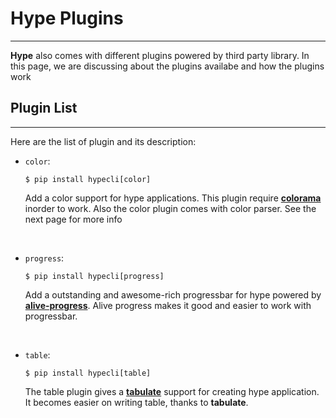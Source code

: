 
# Hype Plugins
---

**Hype** also comes with different plugins powered by third party library.
In this page, we are discussing about the plugins availabe and how the plugins work

## Plugin List
---

Here are the list of plugin and its description:

- `color`:

    ```console
    $ pip install hypecli[color]
    ```

    Add a color support for hype applications. This plugin require <a href="https://github.com/tartley/colorama" class="external-link"><b>colorama</b></a> inorder to work.
    Also the color plugin comes with color parser. See the next page for more info
    
<br />

- `progress`:

    ```console
    $ pip install hypecli[progress]
    ```
    
    Add a outstanding and awesome-rich progressbar for hype powered by <a href="https://github.com/rsalmei/alive-progress" class="external-link"><b>alive-progress</b></a>. Alive progress makes it good and easier to work
    with progressbar.

<br />

- `table`:

    ```console
    $ pip install hypecli[table]
    ```

    The table plugin gives a <a href="https://github.com/astanin/python-tabulate" class="external-link"><b>tabulate</b></a> support for 
    creating hype application. It becomes easier on writing table, thanks to **tabulate**.




    

